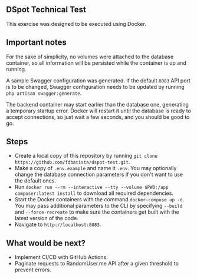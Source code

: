 ## DSpot Technical Test
This exercise was designed to be executed using Docker.

## Important notes

For the sake of simplicity, no volumes were attached to the database container, so all information will be persisted while the container is up and running.

A sample Swagger configuration was generated. If the default `8083` API port is to be changed, Swagger configuration needs to be updated by running `php artisan swagger:generate`.

The backend container may start earlier than the database one, generating a temporary startup error. Docker will restart it until the database is ready to accept connections, so just wait a few seconds, and you should be good to go. 

## Steps
- Create a local copy of this repository by running `git clone https://github.com/fdbatista/dspot-test.git`.
- Make a copy of `.env.example` and name it `.env`. You may optionally change the database connection parameters if you don't want to use the default ones.
- Run `docker run --rm --interactive --tty --volume $PWD:/app composer:latest install` to download all required dependencies.
- Start the Docker containers with the command `docker-compose up -d`. You may pass additional parameters to the CLI by specifying `--build` and `--force-recreate` to make sure the containers get built with the latest version of the code.
- Navigate to `http://localhost:8083`.

## What would be next?
- Implement CI/CD with GitHub Actions.
- Paginate requests to RandomUser.me API after a given threshold to prevent errors.
